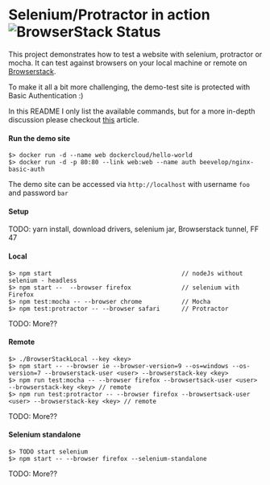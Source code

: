 # Selenium/Protractor in action ![BrowserStack Status](https://www.browserstack.com/automate/badge.svg?badge_key=b0Vwc2NoREppTUk3cC9LS1hXd01ScG93b3JlZVZEdHZQdGZGbnh0bXUzOD0tLTNrZkplL1pPallMSUtBVldsWVpQMEE9PQ==--5c4c2bf17feca5f90d306b7de50d60a6250d3376)

This project demonstrates how to test a website with selenium, protractor or mocha. It can test against
browsers on your local machine or remote on [Browserstack](https://www.browserstack.com).

To make it all a bit more challenging, the demo-test site is protected with Basic Authentication :)

In this README I only list the available commands, but for a more in-depth discussion please checkout 
[this](https://scaljeri.github.io/selenium-protractor-browserstack/) article.

#### Run the demo site

    $> docker run -d --name web dockercloud/hello-world
    $> docker run -d -p 80:80 --link web:web --name auth beevelop/nginx-basic-auth

The demo site can be accessed via `http://localhost` with username `foo` and password `bar`

#### Setup
TODO: yarn install, download drivers, selenium jar, Browserstack tunnel, FF 47

#### Local

    $> npm start                                    // nodeJs without selenium - headless
    $> npm start --  --browser firefox              // selenium with Firefox
    $> npm test:mocha -- --browser chrome           // Mocha 
    $> npm test:protractor -- --browser safari      // Protractor
    
TODO: More??

#### Remote

    $> ./BrowserStackLocal --key <key>
    $> npm start -- --browser ie --browser-version=9 --os=windows --os-version=7 --browserstack-user <user> --browserstack-key <key>
    $> npm run test:mocha -- --browser firefox --browsertsack-user <user> --browserstack-key <key> // remote
    $> npm run test:protractor -- --browser firefox --browsertsack-user <user> --browserstack-key <key> // remote
    
TODO: More??
    
#### Selenium standalone

    $> TODO start selenium
    $> npm start -- --browser firefox --selenium-standalone
    
TODO: More??
    
